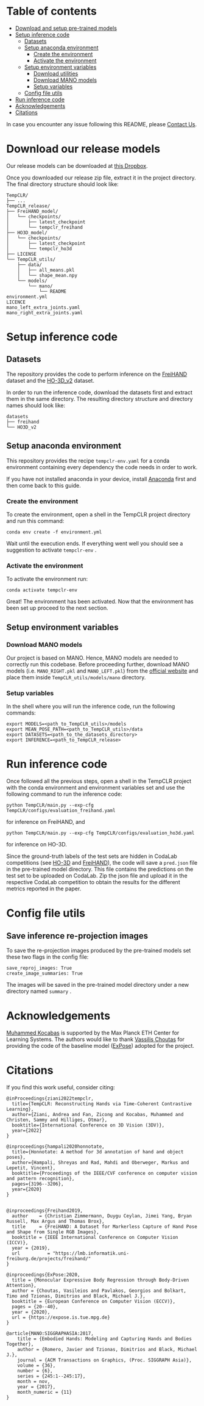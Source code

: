 # Table of contents
- [Download and setup pre-trained models](#download-and-setup-pre-trained-models)
- [Setup inference code](#setup-inference-code)
  * [Datasets](#datasets)
  * [Setup anaconda environment](#setup-anaconda-environment)
    + [Create the environment](#create-the-environment)
    + [Activate the environment](#activate-the-environment)
  * [Setup environment variables](#setup-environment-variables)
    + [Download utilities](#download-utilities)
    + [Download MANO models](#download-mano-models)
    + [Setup variables](#setup-variables)
  * [Config file utils](#config-file-utils)
- [Run inference code](#run-inference-code)
- [Acknowledgements](#acknowledgements)
- [Citations](#citations)

In case you encounter any issue following this README, please [Contact Us](mailto:aziani@student.ethz.ch,zicong.fan@inf.ethz.ch).

# Download our release models
Our release models can be downloaded at [this Dropbox](https://www.dropbox.com/sh/jmy2owz873nerw1/AAAHxG9YLJd91l5Ou5gsDvGBa?dl=0).

Once you downloaded our release zip file, extract it in the project directory. The final directory structure should look like:
```
TempCLR/
├── ...
TempCLR_release/
├── FreiHAND_model/
│   └── checkpoints/
│       ├── latest_checkpoint
│       └── tempclr_freihand
├── HO3D_model/
│   └── checkpoints/
│       ├── latest_checkpoint
│       └── tempclr_ho3d
├── LICENSE
└── TempCLR_utils/
    ├── data/
    │   ├── all_means.pkl
    │   └── shape_mean.npy
    └── models/
        └── mano/
            └── README
environment.yml
LICENCE
mano_left_extra_joints.yaml
mano_right_extra_joints.yaml            

```

# Setup inference code

## Datasets
The repository provides the code to perform inference on the [FreiHAND](https://lmb.informatik.uni-freiburg.de/resources/datasets/FreihandDataset.en.html) dataset and the [HO-3D_v2](https://www.tugraz.at/index.php?id=40231) dataset. 

In order to run the inference code, download the datasets first and extract them in the same directory. The resulting directory structure and directory names should look like:
```
datasets
├── freihand
└── HO3D_v2
```

## Setup anaconda environment 
This repository provides the recipe `tempclr-env.yaml` for a conda environment containing every dependency the code needs in order to work. 

If you have not installed anaconda in your device, install [Anaconda](https://www.anaconda.com/products/distribution) first and then come back to this guide.

### Create the environment 
To create the environment, open a shell in the TempCLR project directory and run this command:
```
conda env create -f environment.yml
```

Wait until the execution ends. If everything went well you should see a suggestion to activate `tempclr-env` .

### Activate the environment
To activate the environment run: 
```
conda activate tempclr-env
```

Great! The environment has been activated. Now that the environment has been set up proceed to the next section.

## Setup environment variables

### Download MANO models
Our project is based on MANO. Hence, MANO models are needed to correctly run this codebase. 
Before proceeding further, download MANO models (i.e. `MANO_RIGHT.pkl` and `MANO_LEFT.pkl`) from the [official website](https://mano.is.tue.mpg.de/index.html)
and place them inside `TempCLR_utils/models/mano` directory.

### Setup variables
In the shell where you will run the inference code, run the following commands:
```
export MODELS=<path_to_TempCLR_utils>/models
export MEAN_POSE_PATH=<path_to_TempCLR_utils>/data
export DATASETS=<path_to_the_datasets_directory>
export INFERENCE=<path_to_TempCLR_release>
```

# Run inference code
Once followed all the previous steps, open a shell in the TempCLR project with the conda environment and environment variables set and use the following command to run the inference code:
```
python TempCLR/main.py --exp-cfg TempCLR/configs/evaluation_freihand.yaml
```
for inference on FreiHAND, and 
```
python TempCLR/main.py --exp-cfg TempCLR/configs/evaluation_ho3d.yaml
```
for inference on HO-3D. 

Since the ground-truth labels of the test sets are hidden in CodaLab competitions (see [HO-3D](https://competitions.codalab.org/competitions/22485) and [FreiHAND](https://competitions.codalab.org/competitions/21238)), the code will save a `pred.json` file in the pre-trained model directory. 
This file contains the predictions on the test set to be uploaded on CodaLab. Zip the json file and upload it in the respective CodaLab competition to obtain the results for the different metrics reported in the paper.

# Config file utils
## Save inference re-projection images
To save the re-projection images produced by the pre-trained models set these two flags in the config file:
```
save_reproj_images: True
create_image_summaries: True
```

The images will be saved in the pre-trained model directory under a new directory named  `summary` .

# Acknowledgements
[Muhammed Kocabas](https://ps.is.mpg.de/employees/mkocabas) is supported by the Max Planck ETH Center for Learning Systems. 
The authors would like to thank [Vassilis Choutas](https://ps.is.mpg.de/person/vchoutas) for providing the code of the baseline model ([ExPose](https://expose.is.tue.mpg.de/)) adopted for the project.

# Citations
If you find this work useful, consider citing:

```
@inProceedings{ziani2022tempclr,
  title={TempCLR: Reconstructing Hands via Time-Coherent Contrastive Learning},
  author={Ziani, Andrea and Fan, Zicong and Kocabas, Muhammed and Christen, Sammy and Hilliges, Otmar},
  booktitle={International Conference on 3D Vision (3DV)},
  year={2022}
}

@inproceedings{hampali2020honnotate,
  title={Honnotate: A method for 3d annotation of hand and object poses},
  author={Hampali, Shreyas and Rad, Mahdi and Oberweger, Markus and Lepetit, Vincent},
  booktitle={Proceedings of the IEEE/CVF conference on computer vision and pattern recognition},
  pages={3196--3206},
  year={2020}
}


@inproceedings{Freihand2019,
  author    = {Christian Zimmermann, Duygu Ceylan, Jimei Yang, Bryan Russell, Max Argus and Thomas Brox},
  title     = {FreiHAND: A Dataset for Markerless Capture of Hand Pose and Shape from Single RGB Images},
  booktitle = {IEEE International Conference on Computer Vision (ICCV)},
  year = {2019},
  url          = "https://lmb.informatik.uni-freiburg.de/projects/freihand/"
}

@inproceedings{ExPose:2020,
  title = {Monocular Expressive Body Regression through Body-Driven Attention},
  author = {Choutas, Vasileios and Pavlakos, Georgios and Bolkart, Timo and Tzionas, Dimitrios and Black, Michael J.},
  booktitle = {European Conference on Computer Vision (ECCV)},
  pages = {20--40},
  year = {2020},
  url = {https://expose.is.tue.mpg.de}
}

@article{MANO:SIGGRAPHASIA:2017,
    title = {Embodied Hands: Modeling and Capturing Hands and Bodies Together},
    author = {Romero, Javier and Tzionas, Dimitrios and Black, Michael J.},
    journal = {ACM Transactions on Graphics, (Proc. SIGGRAPH Asia)},
    volume = {36},
    number = {6},
    series = {245:1--245:17},
    month = nov,
    year = {2017},
    month_numeric = {11}
}
```
